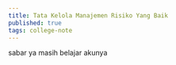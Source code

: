 ```yaml
---
title: Tata Kelola Manajemen Risiko Yang Baik
published: true
tags: college-note
---
```

sabar ya masih belajar akunya
